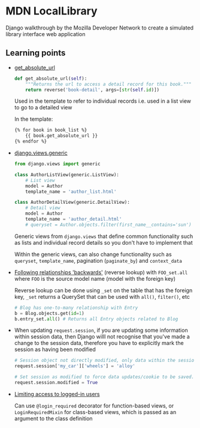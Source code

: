 # MDN LocalLibrary 

Django walkthrough by the Mozilla Developer Network to create a simulated library interface web application

## Learning points

- [get_absolute_url](https://docs.djangoproject.com/en/3.0/ref/models/instances/#get-absolute-url)

    ```python
    def get_absolute_url(self):  
        """Returns the url to access a detail record for this book."""
        return reverse('book-detail', args=[str(self.id)])
    ```
    Used in the template to refer to individual records i.e. used in a list view to go to a detailed view

    In the template:
    ```html
    {% for book in book_list %}
        {{ book.get_absolute_url }}
    {% endfor %}
    ```

- [django.views.generic](https://docs.djangoproject.com/en/3.0/ref/class-based-views/generic-display/)

    ```python 
    from django.views import generic
    
    class AuthorListView(generic.ListView):
        # List view
        model = Author
        template_name = 'author_list.html'

    class AuthorDetailView(generic.DetailView):
        # Detail view
        model = Author
        template_name = 'author_detail.html'
        # queryset = Author.objects.filter(first_name__contains='sun')
    ```


    Generic views from `django.views` that define common functionality such as lists and individual record details so you don't have to implement that

    Within the generic views, can also change functionality such as `queryset`, `template_name`, pagination (`paginate_by`) and `context_data`

- [Following relationships 'backwards'](https://docs.djangoproject.com/en/3.0/topics/db/queries/#following-relationships-backward) (reverse lookup) with `FOO_set.all` where `FOO` is the source model name (model with the foreign key)

    Reverse lookup can be done using `_set` on the table that has the foreign key, `_set` returns a QuerySet that can be used with `all()`, `filter()`, etc

    ```python
    # Blog has one-to-many relationship with Entry
    b = Blog.objects.get(id=1)
    b.entry_set.all() # Returns all Entry objects related to Blog
    ```


- When updating `request.session`, if you are updating some information within session data, then Django willl not recognise that you've made a change to the session data, therefore you have to explicitly mark the session as having been modified
    
    ```python
    # Session object not directly modified, only data within the session. Session changes not saved!
    request.session['my_car']['wheels'] = 'alloy'

    # Set session as modified to force data updates/cookie to be saved.
    request.session.modified = True
    ```

- [Limiting access to logged-in users](https://docs.djangoproject.com/en/3.0/topics/auth/default/#limiting-access-to-logged-in-users)

    Can use `@login_required` decorator for function-based views, or `LoginRequiredMixin` for class-based views, which is passed as an argument to the class definition